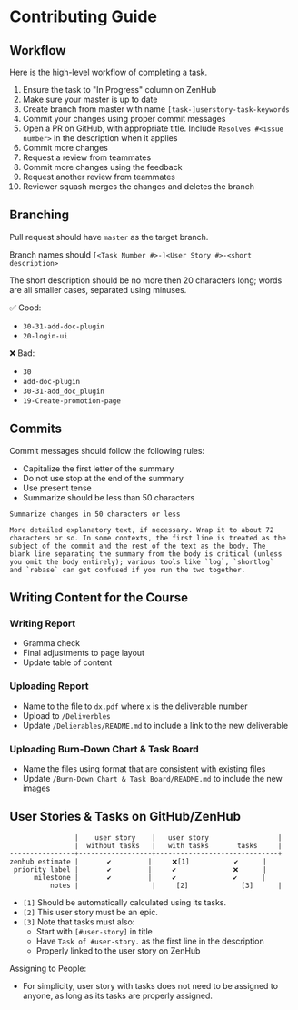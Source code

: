 # Contributing Guide

## Workflow
Here is the high-level workflow of completing a task.
1. Ensure the task to "In Progress" column on ZenHub
2. Make sure your master is up to date
3. Create branch from master with name `[task-]userstory-task-keywords`
4. Commit your changes using proper commit messages
5. Open a PR on GitHub, with appropriate title. Include `Resolves #<issue number>` in the description when it applies
6. Commit more changes
7. Request a review from teammates
8. Commit more changes using the feedback
9. Request another review from teammates
10. Reviewer squash merges the changes and deletes the branch


## Branching
Pull request should have `master` as the target branch.

Branch names should `[<Task Number #>-]<User Story #>-<short description>`

The short description should be no more then 20 characters long; words are all smaller cases, separated using minuses.

✅ Good:
- `30-31-add-doc-plugin`
- `20-login-ui`

❌ Bad:
- `30`
- `add-doc-plugin`
- `30-31-add_doc_plugin`
- `19-Create-promotion-page`


## Commits
Commit messages should follow the following rules:
- Capitalize the first letter of the summary
- Do not use stop at the end of the summary
- Use present tense
- Summarize should be less than 50 characters

```
Summarize changes in 50 characters or less

More detailed explanatory text, if necessary. Wrap it to about 72
characters or so. In some contexts, the first line is treated as the
subject of the commit and the rest of the text as the body. The
blank line separating the summary from the body is critical (unless
you omit the body entirely); various tools like `log`, `shortlog`
and `rebase` can get confused if you run the two together.
```

## Writing Content for the Course

### Writing Report
- Gramma check
- Final adjustments to page layout
- Update table of content

### Uploading Report
- Name to the file to `dx.pdf` where `x` is the deliverable number
- Upload to `/Deliverbles`
- Update `/Delierables/README.md` to include a link to the new deliverable


### Uploading Burn-Down Chart & Task Board
- Name the files using format that are consistent with existing files
- Update `/Burn-Down Chart & Task Board/README.md` to include the new images


## User Stories & Tasks on GitHub/ZenHub

```
                |    user story    |   user story                 |
                |  without tasks   |   with tasks       tasks     |
----------------+------------------+------------------------------+
zenhub estimate |       ✔️         |     ❌[1]           ✔️      |
 priority label |       ✔️         |     ✔️              ❌      |
      milestone |       ✔️         |     ✔️              ✔️      |
          notes |                  |     [2]             [3]      |

```
- `[1]` Should be automatically calculated using its tasks.
- `[2]` This user story must be an epic.
- `[3]` Note that tasks must also:
	- Start with `[#user-story]` in title
	- Have `Task of #user-story.` as the first line in the description
	- Properly linked to the user story on ZenHub

Assigning to People:
- For simplicity, user story with tasks does not need to be assigned to anyone, as long as its tasks are properly assigned.


<!--
  ### User Stories
  - ZenHub: added to proper column, ordered properly (higher priority on top)
  - ZenHub: added estimate
  - ZenHub: denpendency added when apply (blocked by/blocking...)
  - GitHub: labelled with priority
  - GitHub: assigned to people
  - GitHub: added to milestone (aka sprint)
  ### Making Tasks
  - ZenHub: the user story should be a epic
  - ZenHub: tasks are added to the epic
  - GitHub: tasks need to have proper prefix in issue title
  - GitHub: tasks need to have "Task of #xx." in issue description
  - GitHub: the epic issue is assigned to no one
  - GitHub: tasks are assigned to people
  - GitHub: tasks does not need to be labelled with priority
  - Report: properly listed in user story section
  - Report: user story estimate is re-calculated
-->
